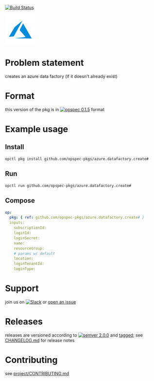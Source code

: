 [![Build Status](https://travis-ci.org/opspec-pkgs/azure.datafactory.create.svg?branch=master)](https://travis-ci.org/opspec-pkgs/azure.datafactory.create)

<img src="icon.svg" alt="icon" height="100px">

# Problem statement

creates an azure data factory (if it doesn't already exist)

# Format

this version of the pkg is in [![opspec 0.1.5](https://img.shields.io/badge/opspec-0.1.5-brightgreen.svg?colorA=6b6b6b&colorB=fc16be)](https://opspec.io/0.1.5/packages.html) format

# Example usage

## Install

```shell
opctl pkg install github.com/opspec-pkgs/azure.datafactory.create#
```

## Run

```
opctl run github.com/opspec-pkgs/azure.datafactory.create#
```

## Compose

```yaml
op:
  pkg: { ref: github.com/opspec-pkgs/azure.datafactory.create# }
  inputs:
    subscriptionId:
    loginId:
    loginSecret:
    name:
    resourceGroup:
    # params w/ default
    location:
    loginTenantId:
    loginType:
```

# Support

join us on
[![Slack](https://opspec-slackin.herokuapp.com/badge.svg)](https://opspec-slackin.herokuapp.com/)
or
[open an issue](https://github.com/opspec-pkgs/azure.datafactory.create/issues)

# Releases

releases are versioned according to
[![semver 2.0.0](https://img.shields.io/badge/semver-2.0.0-brightgreen.svg)](http://semver.org/spec/v2.0.0.html)
and [tagged](https://git-scm.com/book/en/v2/Git-Basics-Tagging); see
[CHANGELOG.md](CHANGELOG.md) for release notes

# Contributing

see
[project/CONTRIBUTING.md](https://github.com/opspec-pkgs/project/blob/master/CONTRIBUTING.md)

